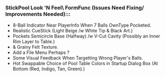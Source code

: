 ### StickPool Look 'N Feel\ FormFunc (Issues Need Fixing/ Improvements Needed):::
* 8-Ball Indicator Near PlayerInfo When 7 Balls OwnType Pocketed.
* Realistic CueStick (Light Beige /w White Tip & Black Art.)
* Pockets Semicircle Base (Halfway) /w V-Cut Cavity (Possibly an Inner Rim Layer to Table.)
* & Grainy Felt Texture.
* Add a File Menu Perhaps ?
* Some Visual Feedback When Targetting Wrong Player's Balls.
* Hot Swappable Choice of Pool Table Colors in Startup Dialog Box (At Bottom (Red, Indigo, Tan, Green).)
